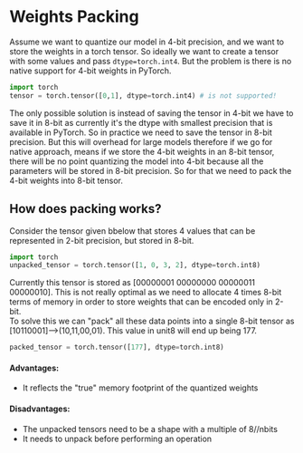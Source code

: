 # Weights Packing
Assume we want to quantize our model in 4-bit precision, and we want to store the weights in a
torch tensor. So ideally we want to create a tensor with some values and pass `dtype=torch.int4`.
But the problem is there is no native support for 4-bit weights in PyTorch.
```python
import torch
tensor = torch.tensor([0,1], dtype=torch.int4) # is not supported!
```
The only possible solution is instead of saving the tensor in 4-bit we have to save it in 8-bit
as currently it's the dtype with smallest precision that is available in PyTorch. So in practice
we need to save the tensor in 8-bit precision. But this will overhead for large models therefore if we go for native approach, means if we store the 4-bit weights in an 8-bit tensor, 
there will be no point quantizing the model into 4-bit because all the parameters will be stored in 8-bit precision. So for that we need to pack the 4-bit weights into 8-bit tensor.

## How does packing works?
Consider the tensor given bbelow that stores 4 values that can be represented in 2-bit precision, but stored in 8-bit.
```python
import torch
unpacked_tensor = torch.tensor([1, 0, 3, 2], dtype=torch.int8)
```
Currently this tensor is stored as [00000001  00000000  00000011  00000010]. This is not really optimal as we need to allocate 4 times 8-bit terms of memory in order to store weights that can be encoded only in 2-bit.<br>
To solve this we can "pack" all these data points into a single 8-bit tensor as [10110001]-->(10,11,00,01). This value in unit8 will end up being 177.
```python
packed_tensor = torch.tensor([177], dtype=torch.int8)
```
#### Advantages:
- It reflects the "true" memory footprint of the quantized weights
#### Disadvantages:
- The unpacked tensors need to be a shape with a multiple of 8//nbits
- It needs to unpack before performing an operation



